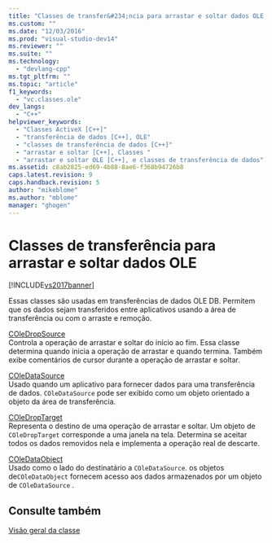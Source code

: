 ```yaml
---
title: "Classes de transfer&#234;ncia para arrastar e soltar dados OLE | Microsoft Docs"
ms.custom: ""
ms.date: "12/03/2016"
ms.prod: "visual-studio-dev14"
ms.reviewer: ""
ms.suite: ""
ms.technology: 
  - "devlang-cpp"
ms.tgt_pltfrm: ""
ms.topic: "article"
f1_keywords: 
  - "vc.classes.ole"
dev_langs: 
  - "C++"
helpviewer_keywords: 
  - "Classes ActiveX [C++]"
  - "transferência de dados [C++], OLE"
  - "classes de transferência de dados [C++]"
  - "arrastar e soltar [C++], Classes "
  - "arrastar e soltar OLE [C++], e classes de transferência de dados"
ms.assetid: c8ab2825-ed69-4b88-8ae6-f368b94726b8
caps.latest.revision: 9
caps.handback.revision: 5
author: "mikeblome"
ms.author: "mblome"
manager: "ghogen"
---
```

# Classes de transfer&#234;ncia para arrastar e soltar dados OLE
[!INCLUDE[vs2017banner](../assembler/inline/includes/vs2017banner.md)]

Essas classes são usadas em transferências de dados OLE DB.  Permitem que os dados sejam transferidos entre aplicativos usando a área de transferência ou com o arraste e remoção.  
  
 [COleDropSource](../mfc/reference/coledropsource-class.md)  
 Controla a operação de arrastar e soltar do início ao fim.  Essa classe determina quando inicia a operação de arrastar e quando termina.  Também exibe comentários de cursor durante a operação de arrastar e soltar.  
  
 [COleDataSource](../mfc/reference/coledatasource-class.md)  
 Usado quando um aplicativo para fornecer dados para uma transferência de dados.  `COleDataSource` pode ser exibido como um objeto orientado a objeto da área de transferência.  
  
 [COleDropTarget](../Topic/COleDropTarget%20Class.md)  
 Representa o destino de uma operação de arrastar e soltar.  Um objeto de `COleDropTarget` corresponde a uma janela na tela.  Determina se aceitar todos os dados removidos nela e implementa a operação real de descarte.  
  
 [COleDataObject](../mfc/reference/coledataobject-class.md)  
 Usado como o lado do destinatário a `COleDataSource`.  os objetos de`COleDataObject` fornecem acesso aos dados armazenados por um objeto de `COleDataSource` .  
  
## Consulte também  
 [Visão geral da classe](../mfc/class-library-overview.md)